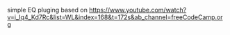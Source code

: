 simple EQ pluging based on https://www.youtube.com/watch?v=i_Iq4_Kd7Rc&list=WL&index=168&t=172s&ab_channel=freeCodeCamp.org